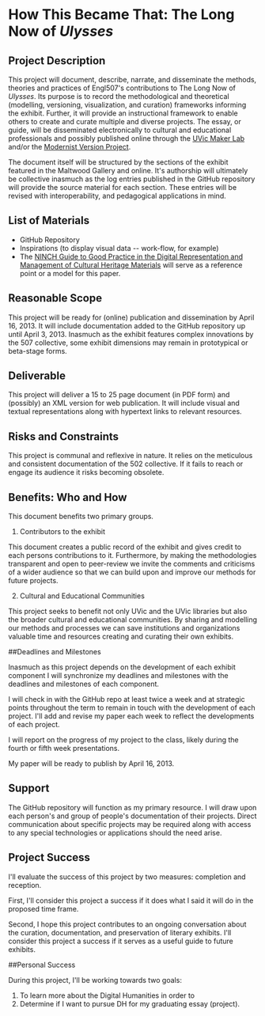 # How This Became That: The Long Now of *Ulysses*

## Project Description

This project will document, describe, narrate, and disseminate the methods, theories and practices
of Engl507's contributions to The Long Now of *Ulysses*. Its purpose is to record the
methodological and theoretical (modelling, versioning, visualization, and curation)
frameworks informing the exhibit. Further, it will provide an instructional framework to
enable others to create and curate multiple and diverse projects. The essay, or guide,
will be disseminated electronically to cultural and educational professionals and possibly
published online through the [UVic Maker Lab](http://www.jenterysayers.com/) and/or the
[Modernist Version Project](http://web.uvic.ca/~mvp1922/).

The document itself will be structured by the sections of the exhibit featured in the
Maltwood Gallery and online. It's authorship will ultimately be collective inasmuch as the 
log entries published in the GitHub repository will provide the source material for each 
section. These entries will be revised with interoperability, and pedagogical applications in mind.

## List of Materials

* GitHub Repository 
* Inspirations (to display visual data -- work-flow, for example) 
* The [NINCH Guide to Good Practice in the Digital Representation and Management
of Cultural Heritage
Materials](http://www.nyu.edu/its/pubs/pdfs/NINCH_Guide_to_Good_Practice.pdf) will serve
as a reference point or a model for this paper.

## Reasonable Scope

This project will be ready for (online) publication and dissemination by April 16, 2013.
It will include documentation added to the GitHub repository up until April
3, 2013. Inasmuch as the exhibit features complex innovations by the 507 collective, some
exhibit dimensions may remain in prototypical or beta-stage forms.

## Deliverable

This project will deliver a 15 to 25 page document (in PDF form) and (possibly) an XML
version for web publication. It will include visual and textual representations along with
hypertext links to relevant resources.

## Risks and Constraints

This project is communal and reflexive in nature. It relies on the meticulous and
consistent documentation of the 502 collective. If it fails to reach or engage its 
audience it risks becoming obsolete.

## Benefits: Who and How

This document benefits two primary groups.

1. Contributors to the exhibit

This document creates a public record of the exhibit and gives credit to each persons
contributions to it. Furthermore, by making the methodologies transparent and open to
peer-review we invite the comments and criticisms of a wider audience so that we can build
upon and improve our methods for future projects.

2. Cultural and Educational Communities

This project seeks to benefit not only UVic and the UVic libraries but also the broader
cultural and educational communities. By sharing and modelling our methods and processes
we can save institutions and organizations valuable time and resources creating and
curating their own exhibits.

##Deadlines and Milestones

Inasmuch as this project depends on the development of each exhibit component I will
synchronize my deadlines and milestones with the deadlines and milestones of each
component.

I will check in with the GitHub repo at least twice a week and at strategic points
throughout the term to remain in touch with the development of each project. I'll add and
revise my paper each week to reflect the developments of each project.

I will report on the progress of my project to the class, likely during the fourth or
fifth week presentations.

My paper will be ready to publish by April 16, 2013.

## Support

The GitHub repository will function as my primary resource. I will draw upon each person's
and group of people's documentation of their projects. Direct communication about specific
projects may be required along with access to any special technologies or applications
should the need arise.

## Project Success

I'll evaluate the success of this project by two measures: completion and reception.

First, I'll consider this project a success if it does what I said it will do in the
proposed time frame.

Second, I hope this project contributes to an ongoing conversation about the curation,
documentation, and preservation of literary exhibits. I'll consider this project a success
if it serves as a useful guide to future exhibits.

##Personal Success

During this project, I'll be working towards two goals:

1. To learn more about the Digital Humanities in order to 
2. Determine if I want to pursue DH for my graduating essay (project).

